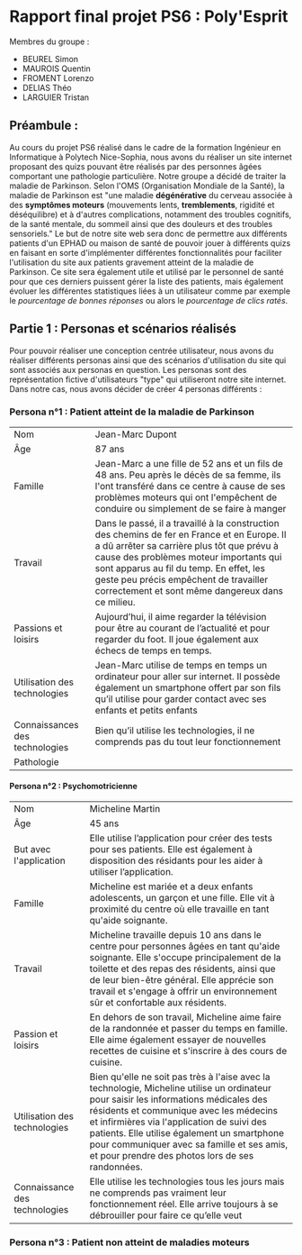 # Rapport final projet PS6 : Poly'Esprit 
Membres du groupe : 
- BEUREL Simon 
- MAUROIS Quentin 
- FROMENT Lorenzo 
- DELIAS Théo 
- LARGUIER Tristan

## Préambule : 
Au cours du projet PS6 réalisé dans le cadre de la formation Ingénieur en Informatique à Polytech Nice-Sophia, nous avons du réaliser un site internet proposant des quizs pouvant être réalisés par des personnes âgées comportant une pathologie particulière.
Notre groupe a décidé de traiter la maladie de Parkinson. Selon l'OMS (Organisation Mondiale de la Santé), la maladie de Parkinson est "une maladie **dégénérative** du cerveau associée à des **symptômes moteurs** (mouvements lents, **tremblements**, rigidité et déséquilibre) et à d'autres complications, notamment des troubles cognitifs, de la santé mentale, du sommeil ainsi que des douleurs et des troubles sensoriels."
Le but de notre site web sera donc de permettre aux différents patients d'un EPHAD ou maison de santé de pouvoir jouer à différents quizs en faisant en sorte d'implémenter différentes fonctionnalités pour faciliter l'utilisation du site aux patients gravement atteint de la maladie de Parkinson. Ce site sera également utile et utilisé par le personnel de santé pour que ces derniers puissent gérer la liste des patients, mais également évoluer les différentes statistiques liées à un utilisateur comme par exemple le *pourcentage de bonnes réponses* ou alors le *pourcentage de clics ratés*. 
## Partie 1 : Personas et scénarios réalisés
Pour pouvoir réaliser une conception centrée utilisateur, nous avons du réaliser différents personas ainsi que des scénarios d'utilisation du site qui sont associés aux personas en question. 
Les personas sont des représentation fictive d'utilisateurs "type" qui utiliseront notre site internet. Dans notre cas, nous avons décider de créer 4 personas différents : 
### Persona n°1 : Patient atteint de la maladie de Parkinson
||  |
|--|--|
|  Nom|Jean-Marc Dupont
Âge | 87 ans
Famille | Jean-Marc a une fille de 52 ans et un fils de 48 ans. Peu après le décès de sa femme, ils l'ont transféré dans ce centre à cause de ses problèmes moteurs qui ont l'empêchent de conduire ou simplement de se faire à manger 
Travail | Dans le passé, il a travaillé à la construction des chemins de fer en France et en Europe. Il a dû arrêter sa carrière plus tôt que prévu à cause des problèmes moteur importants qui sont apparus au fil du temp. En effet, les geste peu précis empêchent de travailler correctement et sont même dangereux dans ce milieu.
Passions et loisirs | Aujourd’hui, il aime regarder la télévision pour être au courant de l’actualité et pour regarder du foot. Il joue également aux échecs de temps en temps.
Utilisation des technologies | Jean-Marc utilise de temps en temps un ordinateur pour aller sur internet. Il possède également un smartphone offert par son fils qu’il utilise pour garder contact avec ses enfants et petits enfants
Connaissances des technologies | Bien qu’il utilise les technologies, il ne comprends pas du tout leur fonctionnement
Pathologie |  |Maladie de Parkinson, il ne contrôle pas forcément bien ses mains et possède beaucoup de tremblements. Il est très peu précis et ne peux pas notamment utiliser une souris d’ordinateur sur 95% des sites.

#### Persona n°2 : Psychomotricienne 
|  |  |
|--|--|
| Nom | Micheline Martin
Âge| 45 ans
But avec l'application | Elle utilise l’application pour créer des tests pour ses patients. Elle est également à disposition des résidants pour les aider à utiliser l’application.
Famille | Micheline est mariée et a deux enfants adolescents, un garçon et une fille. Elle vit à proximité du centre où elle travaille en tant qu'aide soignante.
Travail | Micheline travaille depuis 10 ans dans le centre pour personnes âgées en tant qu'aide soignante. Elle s'occupe principalement de la toilette et des repas des résidents, ainsi que de leur bien-être général. Elle apprécie son travail et s'engage à offrir un environnement sûr et confortable aux résidents.
Passion et loisirs | En dehors de son travail, Micheline aime faire de la randonnée et passer du temps en famille. Elle aime également essayer de nouvelles recettes de cuisine et s'inscrire à des cours de cuisine.
Utilisation des technologies | Bien qu'elle ne soit pas très à l'aise avec la technologie, Micheline utilise un ordinateur pour saisir les informations médicales des résidents et communique avec les médecins et infirmières via l'application de suivi des patients. Elle utilise également un smartphone pour communiquer avec sa famille et ses amis, et pour prendre des photos lors de ses randonnées.
Connaissance des technologies   | Elle utilise les technologies tous les jours mais ne comprends pas vraiment leur fonctionnement réel. Elle arrive toujours à se débrouiller pour faire ce qu’elle veut
### Persona n°3 : Patient non atteint de maladies moteurs 


